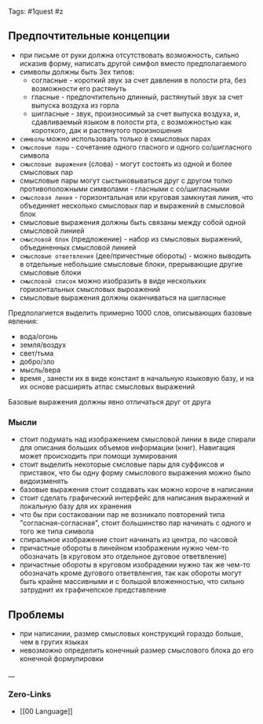 Tags: #1quest  #z 
## Предпочтительные концепции
- при письме от руки должна отсутствовать возможность, сильно исказив форму, написать другой симфол вместо предполагаемого
- символы должны быть 3ех типов:
	- согласные - короткий звук за счет давления в полости рта, без возможности его растянуть
	- гласные - предпочтительно длинный, растянутый звук за счет выпуска воздуха из горла
	- шигласные - звук, произносимый за счет выпуска воздуха, и, сдавливаемый языком в полости рта, с возможностью как короткого, дак и растянутого произношения
- `символы` можно использовать только в смысловых парах
- `смысловые пары` - сочетание одного гласного и одного со/шигласного символа
- `смысловые выражения` (слова) - могут состоять из одной и более смысловых пар
- смысловые пары могут сыстыковываться друг с другом толко противоположными символами - гласными с со/шигласными
- `смысловая линия` - горизонтальная или круговая замкнутая линия, что объединяет несколько смысловых пар и выражений в смысловой блок
- смысловые выражения должны быть связаны между собой одной смысловой линией
- `смысловой блок` (предложение) - набор из смысловых выражений, объединенных смысловой линией
- `смысловые ответвления` (дее/причестные обороты) - можно выводить в отдельные небольшие смысловые блоки, прерывающие другие смысловые блоки
- `смысловой список` можно изобразить в виде нескольких горизонтальных смысловых выроажений
- смысловые выражения должны оканчиваться на шигласные

Предполагиется выделить примерно 1000 слов, описывающих базовые явления:
- вода/огонь
- земля/воздух
- свет/тьма
- добро/зло
- мысль/вера
- время
, занести их в виде констант в начальную языковую базу, и на их основе расширять атлас смысловых выражений

Базовые выражения должны явно отличаться друг от друга

### Мысли
- стоит подумать над изображением смысловой линии в виде спирали для описания больших объемов информации (книг). Навигация может происходить при помощи зумирования
- стоит выделить некоторые смсловые пары для суффиксов и приставок, что бы одну форму смыслового выражения можно было видоизменять
- базовые выражения стоит создавать как можно короче в написании
- стоит сделать графический интерфейс для написания выражений и локальную базу для их хранения
- что бы при состаковании пар не возникало повторений типа  "согласная-согласная", стоит большинство пар начинать с одного и того же типа символа
- спиральное изображение стоит начинать из центра, по часовой
- причастные обороты в линейном изображении нужно чем-то обозначать (в круговом это отдельное дуговое ответвление)
- причастные обороты в круговом изобрадении нужно так же чем-то обозначать кроме дугового ответвленгия, так как обороты могут быть крайне массивными и с большой вложенностью, что сильно затруднит их графичепское представление


## Проблемы
- при написании, размер смысловых конструкций гораздо больше, чем в гругих языках
- невозможно определить конечный размер смыслового блока до его конечной формулировки



__
### Zero-Links

- [[00 Language]]
